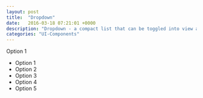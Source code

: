 ```yaml
---
layout: post
title:  "Dropdown"
date:   2016-03-18 07:21:01 +0000
description: "Dropdown - a compact list that can be toggled into view as needed."
categories: "UI-Components"
---
```

<div class="dropdown-wrapper">
  <div id="dropdown-button" class="dropdown-button">Option 1</div>

  <ul id="dropdown" class="dropdown">
    <li class="dropdown__item">Option 1</li>
    <li class="dropdown__item">Option 2</li>
    <li class="dropdown__item">Option 3</li>
    <li class="dropdown__item">Option 4</li>
    <li class="dropdown__item">Option 5</li>
  </ul>
</div>
